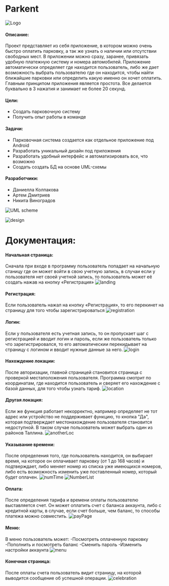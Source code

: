 # Parkent

![Logo](https://github.com/dufftie/parkent/blob/master/source/logo.jpg)

#### Описание:
Проект представляет из себя приложение, в котором можно очень быстро оплатить парковку, а так же узнать о наличии или отсутствии свободных мест. В приложении можно сразу, заранее, привязать удобную платежную систему и номера автомобилей. Приложение автоматически определяет где находится пользователь, либо же дает возможность выбрать пользователю где он находится, чтобы найти ближайшие парковки или определить какую именно он хочет оплатить. Главным принципом приложения является простота. Все делается буквально в 3 нажатия и занимает не более 20 секунд. 

#### Цели:
-	Создать парковочную систему
-	Получить опыт работы в команде

#### Задачи:
-	Парковочная система создается как отдельное приложение под Android
-	Разработать уникальный дизайн под приложения
- Разработать удобный интерфейс и автоматизировать все, что возможно
-	Создать создать БД на основе UML-схемы

#### Разработчики:
-	Даниелла Колпакова 
-	Артем Дмитриев 
-	Никита Виноградов 

![UML scheme](https://github.com/dufftie/parkent/blob/master/source/preview.PNG)

![design](https://github.com/dufftie/parkent/blob/master/source/design.jpg)


# Документация:

#### Начальная страница:
Сначала при входе в программу пользователь попадает на начальную станицу где он может войти в свою учетную запись, в случаи если у пользователя нет своей учетной запись, то пользователь может её создать нажав на кнопку «Регистрация»
![landing](https://github.com/dufftie/parkent/blob/master/source/documentation/landing.jpg)

#### Регистрация:
Если пользователь нажал на кнопку «Регистрация», то его перекинет на страницу для того чтобы зарегистрироваться
![registration](https://github.com/dufftie/parkent/blob/master/source/documentation/registration.jpg)

#### Логин:
Если у пользователя есть учетная запись, то он пропускает шаг с регистрацией и вводит логин и пароль, если же пользователь только что зарегистрировался, то его автоматическии перекидывает на страницу с логином и вводит нужные данные за него.
![login](https://github.com/dufftie/parkent/blob/master/source/documentation/login.jpg)

#### Нахождение локации:
После авторизации, главной страницей становится страница с проверкой местаположения пользователя. Программа смотрит по координатам, где находится пользователь и сверяет его нахождение с базой данных, для того чтобы узнать тариф.
![location](https://github.com/dufftie/parkent/blob/master/source/documentation/location.jpg)

#### Другая локация:
Если же функция работает некорректно, например определяет не тот адрес или устройство не поддерживает функцию, то кнопка "Да", которая подтверждает местонахождение пользователя становится недоступной. В таком случае пользователь может выбрать один из районов Таллина.
![anotherLoc](https://github.com/dufftie/parkent/blob/master/source/documentation/anotherLoc.jpg)

#### Указывание времени:
После определения того, где пользователь находится, он выбирает время, на которое он оплачивает парковку (от 1 до 168 часов) и подтверждает, либо меняет номер из списка уже имеющихся номеров, либо есть возможность изменить уже поставленный номер, который будет оплачен.
![numTime](https://github.com/dufftie/parkent/blob/master/source/documentation/numTime.jpg)
![NumberList](https://github.com/dufftie/parkent/blob/master/source/documentation/NumberList.jpg)

#### Оплата:
После определения тарифа и времени оплаты пользователю выставляется счет. Он может оплатить счет с баланса аккаунта, либо с кредитной карты, в случае, если счет больше, чем баланс, то способы платежа можно совместить.
![payPage](https://github.com/dufftie/parkent/blob/master/source/documentation/payPage.jpg)

#### Меню:
В меню пользователь может:
-Посмотреть оплаченную парковку
-Пополнить и посмотреть баланс
-Сменить пароль
-Изменить настройки аккаунта
![menu](https://github.com/dufftie/parkent/blob/master/source/documentation/menu.jpg)

#### Конечная страница:
После оплаты счета пользователь видит страницу, на которой выводится сообщение об успешной операции.
![celebration](https://github.com/dufftie/parkent/blob/master/source/documentation/celebration.jpg)
